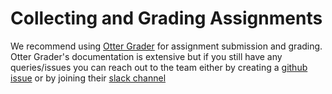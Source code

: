 # Collecting and Grading Assignments

We recommend using [Otter Grader](https://otter-grader.readthedocs.io/) for assignment submission and grading. Otter Grader's documentation is extensive but if you still have any queries/issues you can reach out to the team either by creating a [github issue](https://github.com/ucbds-infra/otter-grader) or by joining their [slack channel](https://otter-grader.slack.com/)

